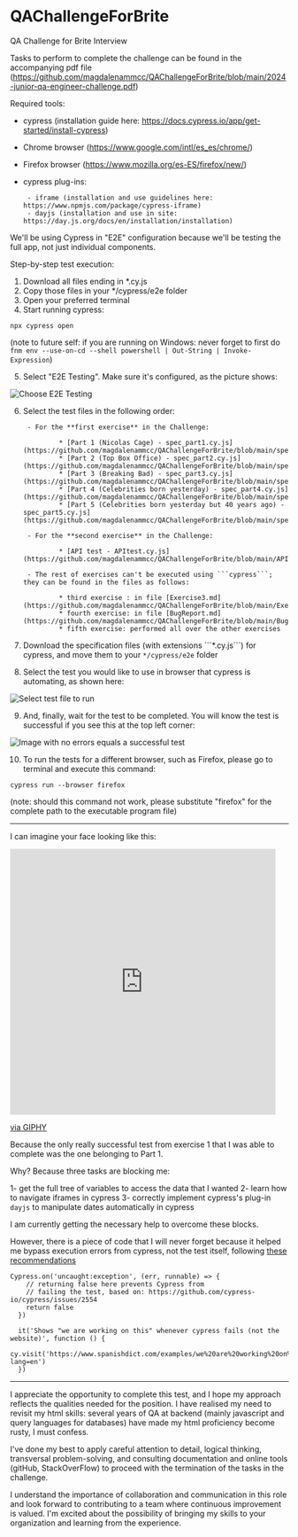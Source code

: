 # QAChallengeForBrite
 QA Challenge for Brite Interview

 Tasks to perform to complete the challenge can be found in the accompanying pdf file (https://github.com/magdalenammcc/QAChallengeForBrite/blob/main/2024-junior-qa-engineer-challenge.pdf)

 Required tools: 

 - cypress (installation guide here: https://docs.cypress.io/app/get-started/install-cypress)
 - Chrome browser (https://www.google.com/intl/es_es/chrome/)
 - Firefox browser (https://www.mozilla.org/es-ES/firefox/new/)
 - cypress plug-ins: 

        - iframe (installation and use guidelines here: https://www.npmjs.com/package/cypress-iframe)
        - dayjs (installation and use in site: https://day.js.org/docs/en/installation/installation)

We'll be using Cypress in "E2E" configuration because we'll be testing the full app, not just individual components. 

Step-by-step test execution: 

1) Download all files ending in *.cy.js 
2) Copy those files in your */cypress/e2e folder
3) Open your preferred terminal
4) Start running cypress: 

```npx cypress open ```

(note to future self: if you are running on Windows: never forget to first do ```fnm env --use-on-cd --shell powershell | Out-String | Invoke-Expression```)

5) Select "E2E Testing". Make sure it's configured, as the picture shows: 

![Choose E2E Testing](CypressE2ETesting-1.png)


6) Select the test files in the following order: 

        - For the **first exercise** in the Challenge: 

                * [Part 1 (Nicolas Cage) - spec_part1.cy.js](https://github.com/magdalenammcc/QAChallengeForBrite/blob/main/spec_part1.cy.js)
                * [Part 2 (Top Box Office) - spec_part2.cy.js](https://github.com/magdalenammcc/QAChallengeForBrite/blob/main/spec_part2.cy.js)
                * [Part 3 (Breaking Bad) - spec_part3.cy.js](https://github.com/magdalenammcc/QAChallengeForBrite/blob/main/spec_part3.cy.js)
                * [Part 4 (Celebrities born yesterday) - spec_part4.cy.js](https://github.com/magdalenammcc/QAChallengeForBrite/blob/main/spec_part4.cy.js)
                * [Part 5 (Celebrities born yesterday but 40 years ago) - spec_part5.cy.js](https://github.com/magdalenammcc/QAChallengeForBrite/blob/main/spec_part5.cy.js)

        - For the **second exercise** in the Challenge:

                * [API test - APItest.cy.js](https://github.com/magdalenammcc/QAChallengeForBrite/blob/main/APITest.cy.js)

        - The rest of exercises can't be executed using ```cypress```; they can be found in the files as follows: 

                * third exercise : in file [Exercise3.md](https://github.com/magdalenammcc/QAChallengeForBrite/blob/main/Exercise3.md)
                * fourth exercise: in file [BugReport.md](https://github.com/magdalenammcc/QAChallengeForBrite/blob/main/BugReport.md)
                * fifth exercise: performed all over the other exercises


7) Download the specification files (with extensions ´´´*.cy.js´´´) for cypress, and move them to your ```*/cypress/e2e``` folder

8) Select the test you would like to use in browser that cypress is automating, as shown here: 

![Select test file to run](SelectSpecFile-1.png)

9) And, finally, wait for the test to be completed. You will know the test is successful if you see this at the top left corner: 

![Image with no errors equals a successful test](SuccessfulTest-1.png)

10) To run the tests for a different browser, such as Firefox, please go to terminal and execute this command: 

```
cypress run --browser firefox
```

(note: should this command not work, please substitute "firefox" for the complete path to the executable program file)

___

I can imagine your face looking like this: 

<iframe src="https://giphy.com/embed/KGSxFwJJHQPsKzzFba" width="480" height="480" style="" frameBorder="0" class="giphy-embed" allowFullScreen></iframe><p><a href="https://giphy.com/gifs/onechicago-nbc-chicago-fire-one-KGSxFwJJHQPsKzzFba">via GIPHY</a></p>

Because the only really successful test from exercise 1 that I was able to complete was the one belonging to Part 1. 

Why? Because three tasks are blocking me:  

1- get the full tree of variables to access the data that I wanted 
2- learn how to navigate iframes in cypress
3- correctly implement cypress's plug-in ```dayjs``` to manipulate dates automatically in cypress

I am currently getting the necessary help to overcome these blocks. 

However, there is a piece of code that I will never forget because it helped me bypass execution errors from cypress, not the test itself,
following [these recommendations](https://github.com/cypress-io/cypress-example-recipes/tree/master/examples/fundamentals__errors)

```
Cypress.on('uncaught:exception', (err, runnable) => {
    // returning false here prevents Cypress from
    // failing the test, based on: https://github.com/cypress-io/cypress/issues/2554 
    return false
  })
  
  it('Shows "we are working on this" whenever cypress fails (not the website)', function () {
    cy.visit('https://www.spanishdict.com/examples/we%20are%20working%20on%20this?lang=en')
  })

``` 

___

I appreciate the opportunity to complete this test, and I hope my approach reflects the qualities needed for the position. 
I have realised my need to revisit my html skills: several years of QA at backend (mainly javascript and query languages for databases)
have made my html proficiency become rusty, I must confess. 

I've done my best to apply careful attention to detail, logical thinking, transversal problem-solving, and consulting documentation and online tools 
(gitHub, StackOverFlow) to proceed with the termination of the tasks in the challenge.

I understand the importance of collaboration and communication in this role and look forward to contributing to a team where continuous 
improvement is valued. I'm excited about the possibility of bringing my skills to your organization and learning from the experience.

